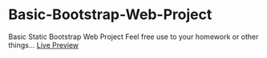 # Basic-Bootstrap-Web-Project
Basic Static Bootstrap Web Project
Feel free use to your homework or other things...
[Live Preview](https://oguzhnkrdg.github.io/Basic-Bootstrap-Web-Project/)
